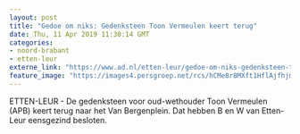 ```yaml
---
layout: post
title: "Gedoe om niks: Gedenksteen Toon Vermeulen keert terug"
date: Thu, 11 Apr 2019 11:30:14 GMT
categories: 
- noord-brabant 
- etten-leur 
externe_link: "https://www.ad.nl/etten-leur/gedoe-om-niks-gedenksteen-toon-vermeulen-keert-terug~ae18f980/"
feature_image: "https://images4.persgroep.net/rcs/hCMe8r8MXft1HflAjfhjmJ4Knxs/diocontent/145304314/_fitwidth/400/?appId=21791a8992982cd8da851550a453bd7f&quality=0.7"
---
```


ETTEN-LEUR - De gedenksteen voor oud-wethouder Toon Vermeulen (APB) keert terug naar het Van Bergenplein. Dat hebben B en W van Etten-Leur eensgezind besloten.
